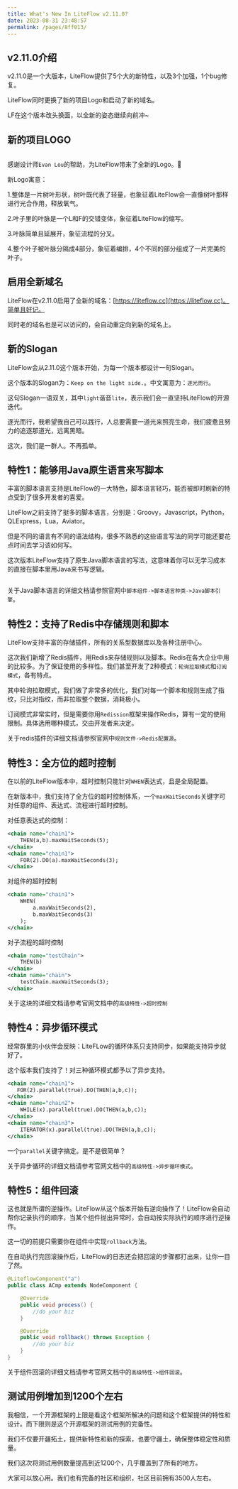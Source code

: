```yaml
---
title: What's New In LiteFlow v2.11.0?
date: 2023-08-31 23:48:57
permalink: /pages/8ff013/
---
```


## v2.11.0介绍

v2.11.0是一个大版本，LiteFlow提供了5个大的新特性，以及3个加强，1个bug修复。

LiteFlow同时更换了新的项目Logo和启动了新的域名。

LF在这个版本改头换面，以全新的姿态继续向前冲~


## 新的项目LOGO

<img :src="$withBase('/img/whats_new/2_11_0_1.png')" style="zoom: 20%;" class="no-zoom">

感谢设计师`Evan Lou`的帮助，为LiteFlow带来了全新的Logo。🤙

新Logo寓意：

1.整体是一片树叶形状，树叶既代表了轻量，也象征着LiteFlow会一直像树叶那样进行光合作用，释放氧气。

2.叶子里的叶脉是一个L和F的交错变体，象征着LiteFlow的缩写。

3.叶脉简单且延展开，象征流程的分叉。

4.整个叶子被叶脉分隔成4部分，象征着编排，4个不同的部分组成了一片完美的叶子。

## 启用全新域名

LiteFlow在v2.11.0启用了全新的域名：[https://liteflow.cc](https://liteflow.cc)。简单且好记。

同时老的域名也是可以访问的，会自动重定向到新的域名上。

## 新的Slogan

LiteFlow会从2.11.0这个版本开始，为每一个版本都设计一句Slogan。

这个版本的Slogan为：`Keep on the light side.`。中文寓意为：`逐光而行`。

这句Slogan一语双关，其中`light`谐音`lite`，表示我们会一直坚持LiteFlow的开源迭代。

逐光而行，我希望我自己可以践行，人总要需要一道光来照亮生命，我们疲惫且努力的追逐那道光，远离黑暗。

这次，我们是一群人。不再孤单。

## 特性1：能够用Java原生语言来写脚本

丰富的脚本语言支持是LiteFlow的一大特色，脚本语言轻巧，能否被即时刷新的特点受到了很多开发者的喜爱。

LiteFlow之前支持了挺多的脚本语言，分别是：Groovy，Javascript，Python，QLExpress，Lua，Aviator。

但是不同的语言有不同的语法结构，很多不熟悉的这些语言写法的同学可能还要花点时间去学习该如何写。

这次版本LiteFlow支持了原生Java脚本语言的写法，这意味着你可以无学习成本的直接在脚本里用Java来书写逻辑。

<img :src="$withBase('/img/whats_new/2_11_0_2.png')" style="zoom: 70%;" class="no-zoom">

关于Java脚本语言的详细文档请参照官网中`脚本组件->脚本语言种类->Java脚本引擎`。

## 特性2：支持了Redis中存储规则和脚本

LiteFlow支持丰富的存储插件，所有的关系型数据库以及各种注册中心。

这次我们新增了Redis插件，用Redis来存储规则以及脚本。Redis在各大企业中用的比较多。为了保证使用的多样性。我们甚至开发了2种模式：`轮询拉取模式`和`订阅模式`，各有特点。

其中轮询拉取模式，我们做了非常多的优化，我们对每一个脚本和规则生成了指纹，只比对指纹，而非拉取整个数据，消耗极小。

订阅模式非常实时，但是需要你用`Redission`框架来操作Redis，算有一定的使用限制。具体选用哪种模式，交由开发者来决定。

关于redis插件的详细文档请参照官网中`规则文件->Redis配置源`。

## 特性3：全方位的超时控制

在以前的LiteFlow版本中，超时控制只能针对`WHEN`表达式，且是全局配置。

在新版本中，我们支持了全方位的超时控制体系，一个`maxWaitSeconds`关键字可对任意的组件、表达式、流程进行超时控制。

对任意表达式的控制：

```xml
<chain name="chain1">
    THEN(a,b).maxWaitSeconds(5);
</chain>
<chain name="chain1">
    FOR(2).DO(a).maxWaitSeconds(3);
</chain>
```
对组件的超时控制
```xml
<chain name="chain1">
    WHEN(
        a.maxWaitSeconds(2),
        b.maxWaitSeconds(3)
    );
</chain>
```
对子流程的超时控制
```xml
<chain name="testChain">
    THEN(b)
</chain>
<chain name="chain">
    testChain.maxWaitSeconds(3);
</chain>
```
关于这块的详细文档请参考官网文档中的`高级特性->超时控制`

## 特性4：异步循环模式

经常群里的小伙伴会反映：LiteFLow的循环体系只支持同步，如果能支持异步就好了。

这个版本我们支持了！对三种循环模式都予以了异步支持。

```xml
<chain name="chain1">
   FOR(2).parallel(true).DO(THEN(a,b,c));
</chain>
<chain name="chain2">
    WHILE(x).parallel(true).DO(THEN(a,b,c));
</chain>
<chain name="chain3">
    ITERATOR(x).parallel(true).DO(THEN(a,b,c));
</chain>
```
一个`parallel`关键字搞定。是不是很简单？

关于异步循环的详细文档请参考官网文档中的`高级特性->异步循环模式`。

## 特性5：组件回滚

这也就是所谓的逆操作。LiteFlow从这个版本开始有逆向操作了！LiteFlow会自动帮你记录执行的顺序，当某个组件抛出异常时，会自动按实际执行的顺序进行逆操作。

这一切的前提只需要你在组件中实现`rollback`方法。

在自动执行完回滚操作后，LiteFlow的日志还会把回滚的步骤都打出来，让你一目了然。

```java
@LiteflowComponent("a")
public class ACmp extends NodeComponent {

	@Override
	public void process() {
		//do your biz
	}

	@Override
	public void rollback() throws Exception {
		//do your biz
	}
}
```

关于组件回滚的详细文档请参考官网文档中的`高级特性->组件回滚`。

## 测试用例增加到1200个左右

我相信，一个开源框架的上限是看这个框架所解决的问题和这个框架提供的特性和设计。而下限则是这个开源框架的测试用例的完备性。

我们不仅要开疆拓土，提供新特性和新的探索，也要守疆土，确保整体稳定性和质量。

我们这次将测试用例数量提高到近1200个，几乎覆盖到了所有的地方。

大家可以放心用。我们也有完备的社区和组织，社区目前拥有3500人左右。

